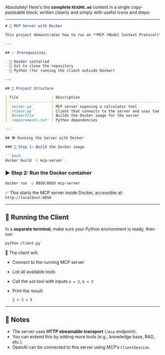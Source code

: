 Absolutely! Here's the **complete `README.md`** content in a single copy-pasteable block, written cleanly and simply with useful icons and steps:

---

````markdown
# 🚀 MCP Server with Docker

This project demonstrates how to run an **MCP (Model Context Protocol)** server using Docker. The server includes a simple calculator tool accessible by a client.

---

## ✅ Prerequisites

- 🐳 Docker installed
- 🧱 Git to clone the repository
- 🐍 Python (for running the client outside Docker)

---

## 📁 Project Structure

| File               | Description                                      |
|--------------------|--------------------------------------------------|
| `server.py`        | MCP server exposing a calculator tool            |
| `client.py`        | Client that connects to the server and uses tool |
| `Dockerfile`       | Builds the Docker image for the server           |
| `requirements.txt` | Python dependencies                              |

---

## 🛠️ Running the Server with Docker

### 🔧 Step 1: Build the Docker image

```bash
docker build -t mcp-server .
````

### ▶️ Step 2: Run the Docker container

```bash
docker run -p 8050:8050 mcp-server
```

✅ This starts the MCP server inside Docker, accessible at:
`http://localhost:8050`

---

## 🧪 Running the Client

In a **separate terminal**, make sure your Python environment is ready, then run:

```bash
python client.py
```

📌 The client will:

* Connect to the running MCP server
* List all available tools
* Call the `add` tool with inputs `a = 2`, `b = 3`
* Print the result:

  ```
  2 + 3 = 5
  ```

---

## 📎 Notes

* The server uses **HTTP streamable transport** (`/mcp` endpoint).
* You can extend this by adding more tools (e.g., knowledge base, RAG, etc.).
* OpenAI can be connected to this server using MCP’s `ClientSession`.
